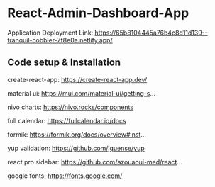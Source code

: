 # React-Admin-Dashboard-App

Application Deployment Link: https://65b8104445a76b4c8d11d139--tranquil-cobbler-7f8e0a.netlify.app/

## Code setup & Installation
create-react-app: https://create-react-app.dev/

material ui: https://mui.com/material-ui/getting-s...

nivo charts: https://nivo.rocks/components

full calendar: https://fullcalendar.io/docs

formik: https://formik.org/docs/overview#inst...

yup validation: https://github.com/jquense/yup

react pro sidebar: https://github.com/azouaoui-med/react...

google fonts: https://fonts.google.com/
